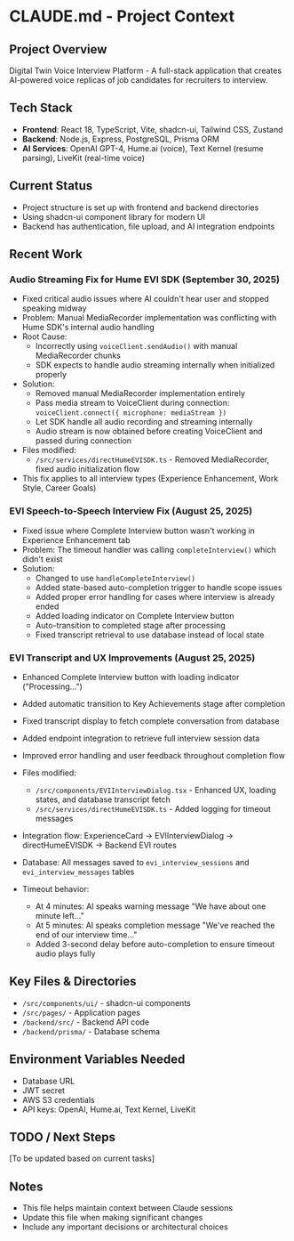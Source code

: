 # CLAUDE.md - Project Context

## Project Overview
Digital Twin Voice Interview Platform - A full-stack application that creates AI-powered voice replicas of job candidates for recruiters to interview.

## Tech Stack
- **Frontend**: React 18, TypeScript, Vite, shadcn-ui, Tailwind CSS, Zustand
- **Backend**: Node.js, Express, PostgreSQL, Prisma ORM
- **AI Services**: OpenAI GPT-4, Hume.ai (voice), Text Kernel (resume parsing), LiveKit (real-time voice)

## Current Status
- Project structure is set up with frontend and backend directories
- Using shadcn-ui component library for modern UI
- Backend has authentication, file upload, and AI integration endpoints

## Recent Work
### Audio Streaming Fix for Hume EVI SDK (September 30, 2025)
- Fixed critical audio issues where AI couldn't hear user and stopped speaking midway
- Problem: Manual MediaRecorder implementation was conflicting with Hume SDK's internal audio handling
- Root Cause:
  - Incorrectly using `voiceClient.sendAudio()` with manual MediaRecorder chunks
  - SDK expects to handle audio streaming internally when initialized properly
- Solution:
  - Removed manual MediaRecorder implementation entirely
  - Pass media stream to VoiceClient during connection: `voiceClient.connect({ microphone: mediaStream })`
  - Let SDK handle all audio recording and streaming internally
  - Audio stream is now obtained before creating VoiceClient and passed during connection
- Files modified:
  - `/src/services/directHumeEVISDK.ts` - Removed MediaRecorder, fixed audio initialization flow
- This fix applies to all interview types (Experience Enhancement, Work Style, Career Goals)

### EVI Speech-to-Speech Interview Fix (August 25, 2025)
- Fixed issue where Complete Interview button wasn't working in Experience Enhancement tab
- Problem: The timeout handler was calling `completeInterview()` which didn't exist
- Solution: 
  - Changed to use `handleCompleteInterview()` 
  - Added state-based auto-completion trigger to handle scope issues
  - Added proper error handling for cases where interview is already ended
  - Added loading indicator on Complete Interview button
  - Auto-transition to completed stage after processing
  - Fixed transcript retrieval to use database instead of local state

### EVI Transcript and UX Improvements (August 25, 2025)
- Enhanced Complete Interview button with loading indicator ("Processing...")
- Added automatic transition to Key Achievements stage after completion
- Fixed transcript display to fetch complete conversation from database
- Added endpoint integration to retrieve full interview session data
- Improved error handling and user feedback throughout completion flow

- Files modified:
  - `/src/components/EVIInterviewDialog.tsx` - Enhanced UX, loading states, and database transcript fetch
  - `/src/services/directHumeEVISDK.ts` - Added logging for timeout messages
- Integration flow: ExperienceCard → EVIInterviewDialog → directHumeEVISDK → Backend EVI routes
- Database: All messages saved to `evi_interview_sessions` and `evi_interview_messages` tables
- Timeout behavior:
  - At 4 minutes: AI speaks warning message "We have about one minute left..."
  - At 5 minutes: AI speaks completion message "We've reached the end of our interview time..."
  - Added 3-second delay before auto-completion to ensure timeout audio plays fully

## Key Files & Directories
- `/src/components/ui/` - shadcn-ui components
- `/src/pages/` - Application pages
- `/backend/src/` - Backend API code
- `/backend/prisma/` - Database schema

## Environment Variables Needed
- Database URL
- JWT secret
- AWS S3 credentials
- API keys: OpenAI, Hume.ai, Text Kernel, LiveKit

## TODO / Next Steps
[To be updated based on current tasks]

## Notes
- This file helps maintain context between Claude sessions
- Update this file when making significant changes
- Include any important decisions or architectural choices